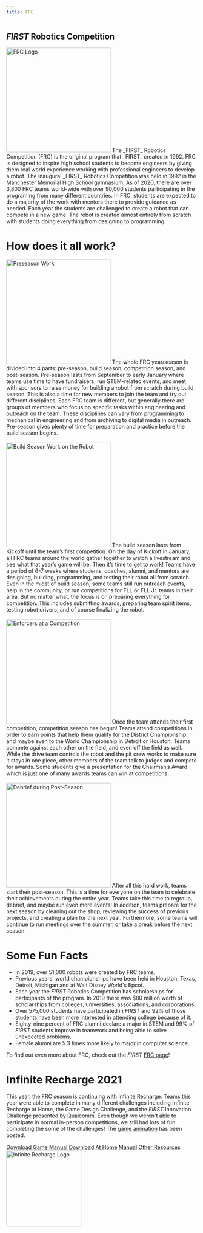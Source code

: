 ```yaml
---
title: FRC
---
```

## _FIRST_ Robotics Competition
<img class="float-left" alt="FRC Logo" style="width:275px;" src="{{ site.url }}/assets/img/FIRST-logos/FRC-logo.png"/>
The _FIRST_ Robotics Competition (FRC) is the original program that _FIRST_ created in 1992. FRC is designed to inspire high school students to become engineers by giving them real world experience working with professional engineers to develop a robot. The inaugural _FIRST_ Robotics Competition was held in 1992 in the Manchester Memorial High School gymnasium. As of 2020, there are over 3,800 FRC teams world-wide with over 90,000 students participating in the programing from many different countries. In FRC, students are expected to do a majority of the work with mentors there to provide guidance as needed. Each year the students are challenged to create a robot that can compete in a new game. The robot is created almost entirely from scratch with students doing everything from designing to programming.


# How does it all work?
<img class="float-right" alt="Preseason Work" style="width:275px;" src="{{ site.url }}/assets/img/first/preseason.jpg"/>
The whole FRC year/season is divided into 4 parts: pre-season, build season, competition season, and post-season. Pre-season lasts from September to early January where teams use time to have fundraisers, run STEM-related events, and meet with sponsors to raise money for building a robot from scratch during build season. This is also a time for new members to join the team and try out different disciplines. Each FRC team is different, but generally there are groups of members who focus on specific tasks within engineering and outreach on the team. These disciplines can vary from programming to mechanical in engineering and from archiving to digital media in outreach. Pre-season gives plenty of time for preparation and practice before the build season begins.
<br>
<br>
<img class="float-left" alt="Build Season Work on the Robot" style="width:275px;" src="{{ site.url }}/assets/img/first/build-season.jpg"/>
The build season lasts from Kickoff until the team’s first competition. On the day of Kickoff in January, all FRC teams around the world gather together to watch a livestream and see what that year’s game will be. Then it’s time to get to work! Teams have a period of 6-7 weeks where students, coaches, alumni, and mentors are designing, building, programming, and testing their robot all from scratch. Even in the midst of build season, some teams still run outreach events, help in the community, or run competitions for FLL or FLL Jr. teams in their area. But no matter what, the focus is on preparing everything for competition. This includes submitting awards, preparing team spirit items, testing robot drivers, and of course finalizing the robot.
<br>
<br>
<img class="float-right" alt="Enforcers at a Competition" style="width:275px;" src="{{ site.url }}/assets/img/first/competition-season.jpg"/>
Once the team attends their first competition, competition season has begun! Teams attend competitions in order to earn points that help them qualify for the District Championship, and maybe even to the World Championship in Detroit or Houston. Teams compete against each other on the field, and even off the field as well. While the drive team controls the robot and the pit crew works to make sure it stays in one piece, other members of the team talk to judges and compete for awards. Some students give a presentation for the Chairman’s Award which is just one of many awards teams can win at competitions.
<br>
<br>
<img class="float-left" alt="Debrief during Post-Season" style="width:275px;" src="{{ site.url }}/assets/img/first/post-season.jpeg"/>
After all this hard work, teams start their post-season. This is a time for everyone on the team to celebrate their achievements during the entire year. Teams take this time to regroup, debrief, and maybe run even more events! In addition, teams prepare for the next season by cleaning out the shop, reviewing the success of previous projects, and creating a plan for the next year. Furthermore, some teams will continue to run meetings over the summer, or take a break before the next season.

<br>

# Some Fun Facts 
- In 2019, over 51,000 robots were created by FRC teams.
- Previous years' world championships have been held in Houston, Texas, Detroit, Michigan and at Walt Disney World's Epcot.
- Each year the _FIRST_ Robotics Competition has scholarships for participants of the program. In 2019 there was $80 million worth of scholarships from colleges, universities, associations, and corporations.
- Over 575,000 students have participated in _FIRST_ and 92% of those students have been more interested in attending college because of it.
- Eighty-nine percent of FRC alumni declare a major in STEM and 99% of _FIRST_ students improve in teamwork and being able to solve unexpected problems.
- Female alumni are 5.3 times more likely to major in computer science.

To find out even more about FRC, check out the _FIRST_ <a target=_blank href="https://www.firstinspires.org/robotics/frc">FRC page</a>!

<div class="info-box light flip">
  <div id="container1">
    <div id="container2">
      <h1>Infinite Recharge 2021</h1>
      <div style="margin-bottom:15px;">This year, the FRC season is continuing with Infinite Recharge. Teams this year were able to complete in many different challenges including Infinite Recharge at Home, the Game Design Challenge, and the <i>FIRST</i> Innovation Challenge presented by Qualcomm. Even though we weren't able to participate in normal in-person competitions, we still had lots of fun completing the some of the challenges! The <a href="https://youtu.be/I77Dz9pfds4">game animation</a> has been posted.</div>
      <div class="centered end">
        <a class="btn" href="https://firstfrc.blob.core.windows.net/frc2021/Manual/2021FRCGameManual.pdf" target="_blank">Download&nbsp;Game&nbsp;Manual</a>
        <a class="btn" href="https://firstfrc.blob.core.windows.net/frc2021/Manual/2021AtHomeChallengesManual.pdf" target="_blank">Download&nbsp;At&nbsp;Home&nbsp;Manual</a>
        <a class="btn" href="https://www.firstinspires.org/resource-library/frc/competition-manual-qa-system" target="_blank">Other&nbsp;Resources</a>
      </div>
    </div>
    <img id="logo" src="{{ site.url }}/assets/img/FIRST-logos/Infinite-Recharge-logo.png" alt="Infinite Recharge Logo" style="width:200px;"/>
  </div>
</div>
